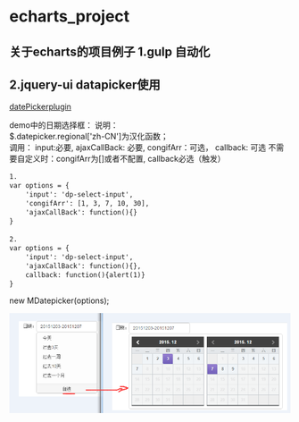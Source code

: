 # echarts_project
关于echarts的项目例子
1.gulp 自动化  
-------

2.jquery-ui datapicker使用
--------
[datePickerplugin](https://github.com/huanglp47/echarts_project/blob/master/public/js/datePickerplugin.js)  

demo中的日期选择框：
说明：  
$.datepicker.regional['zh-CN']为汉化函数；  
调用：
    input:必要, ajaxCallBack: 必要, congifArr：可选， callback: 可选
    不需要自定义时：congifArr为[]或者不配置, callback必选（触发）

    1.
    var options = {
        'input': 'dp-select-input',
        'congifArr': [1, 3, 7, 10, 30],
        'ajaxCallBack': function(){}
    }

    2.
    var options = {
        'input': 'dp-select-input',
        'ajaxCallBack': function(){},
        callback: function(){alert(1)}
    }
 new MDatepicker(options);
    
![datePickerplugin图片](https://github.com/huanglp47/echarts_project/blob/master/aa.png)
